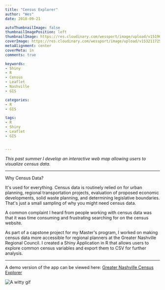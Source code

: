 ```yaml
---
title: "Census Explorer"
author: "Wes"
date: 2018-09-21

autoThumbnailImage: false
thumbnailImagePosition: left
thumbnailImage: https://res.cloudinary.com/wessport/image/upload/v1519680159/python_ufon72.png
coverImage: https://res.cloudinary.com/wessport/image/upload/v1532117255/GNRC_App_ch1b1d.png
metaAlignment: center
coverMeta: in
comments: true

keywords:
- Shiny
- R
- Census
- Leaflet
- Nashville
- GIS

categories:
- R
- GIS

tags:
- R
- Shiny
- Leaflet
- GIS


---
```


*This past summer I develop an interactive web map allowing users to visualize census data.*

<!--more-->

---

Why Census Data?

It's used for everything. Census data is routinely relied on for urban planning, regional transportation projects, evaluation of proposed economic developments, solid waste planning, and determining legislative boundaries. That's just a small sampling of why you might need census data.

A common complaint I heard from people working with census data was that it was time consuming and frustrating searching for on the census website.

As part of a capstone project for my Master's program, I worked on making census data more accessible for regional planners at the Greater Nashville Regional Council. I created a Shiny Application in R that allows users to explore common census variables and export them to CSV for further analysis.

---

A demo version of the app can be viewed here: [Greater Nashville Census Explorer]( https://wessport865.shinyapps.io/GNRC_Shiny_App/)


![A witty gif](https://media.giphy.com/media/qd9EkJ8S02pVu/giphy.gif)
